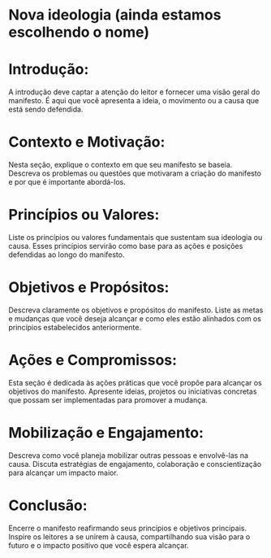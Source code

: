 # Nova ideologia (ainda estamos escolhendo o nome)

# Introdução:

A introdução deve captar a atenção do leitor e fornecer uma visão geral do manifesto. É aqui que você apresenta a ideia, o movimento ou a causa que está sendo defendida.

# Contexto e Motivação: 
Nesta seção, explique o contexto em que seu manifesto se baseia. Descreva os problemas ou questões que motivaram a criação do manifesto e por que é importante abordá-los.

# Princípios ou Valores: 
Liste os princípios ou valores fundamentais que sustentam sua ideologia ou causa. Esses princípios servirão como base para as ações e posições defendidas ao longo do manifesto.

# Objetivos e Propósitos:
Descreva claramente os objetivos e propósitos do manifesto. Liste as metas e mudanças que você deseja alcançar e como eles estão alinhados com os princípios estabelecidos anteriormente.

# Ações e Compromissos: 
Esta seção é dedicada às ações práticas que você propõe para alcançar os objetivos do manifesto. Apresente ideias, projetos ou iniciativas concretas que possam ser implementadas para promover a mudança.

# Mobilização e Engajamento:
Descreva como você planeja mobilizar outras pessoas e envolvê-las na causa. Discuta estratégias de engajamento, colaboração e conscientização para alcançar um impacto maior.

# Conclusão:
Encerre o manifesto reafirmando seus princípios e objetivos principais. Inspire os leitores a se unirem à causa, compartilhando sua visão para o futuro e o impacto positivo que você espera alcançar.
